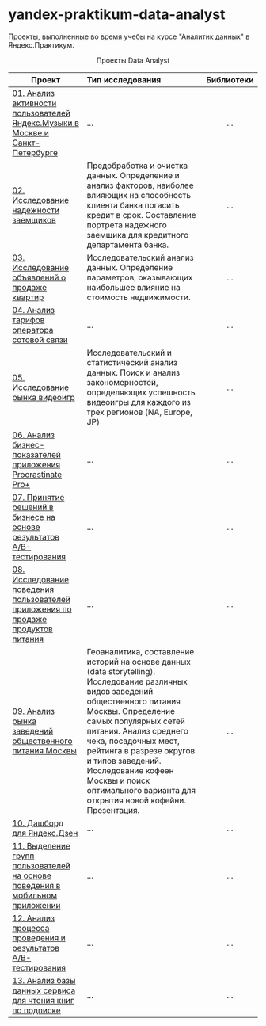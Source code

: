 # yandex-praktikum-data-analyst
Проекты, выполненные во время учебы на курсе "Аналитик данных" в Яндекс.Практикум.


<p align="center"> Проекты Data Analyst </p align="center">


| **Проект** | **Тип исследования** | **Библиотеки** |
| -------------------- | :--------------------- |:---------------------------:|
| [01. Анализ активности пользователей Яндекс.Музыки в Москве и Санкт-Петербурге]() | ... | ... |
| [02. Исследование надежности заемщиков]()| Предобработка и очистка данных. Определение и анализ факторов, наиболее влияющих на способность клиента банка погасить кредит в срок. Составление портрета надежного заемщика для кредитного департамента банка. | ... |
| [03. Исследование объявлений о продаже квартир]() | Исследовательский анализ данных. Определение параметров, оказывающих наибольшее влияние на стоимость недвижимости. | ... |
| [04. Анализ тарифов оператора сотовой связи]() | ... | ... |
| [05. Исследование рынка видеоигр]() | Исследовательский и статистический анализ данных. Поиск и анализ закономерностей, определяющих успешность видеоигры для каждого из трех регионов (NA, Europe, JP) | ... |
| [06. Анализ бизнес-показателей приложения Procrastinate Pro+]() | ... | ... |
| [07. Принятие решений в бизнесе на основе результатов A/B-тестирования]() | ... | ... |
| [08. Исследование поведения пользователей приложения по продаже продуктов питания]() | ... | ... |
| [09. Анализ рынка заведений общественного питания Москвы]() | Геоаналитика, составление историй на основе данных (data storytelling). Исследование различных видов заведений общественного питания Москвы. Определение самых популярных сетей питания. Анализ среднего чека, посадочных мест, рейтинга в разрезе округов и типов заведений. Исследование кофеен Москвы и поиск оптимального варианта для открытия новой кофейни. Презентация.| ... |
| [10. Дашборд для Яндекс.Дзен]() | ... | ... |
| [11. Выделение групп пользователей на основе поведения в мобильном приложении]() | ... | ... |
| [12. Анализ процесса проведения и результатов A/B-тестирования]() | ... | ... |
| [13. Анализ базы данных сервиса для чтения книг по подписке]() | ... | ... |

